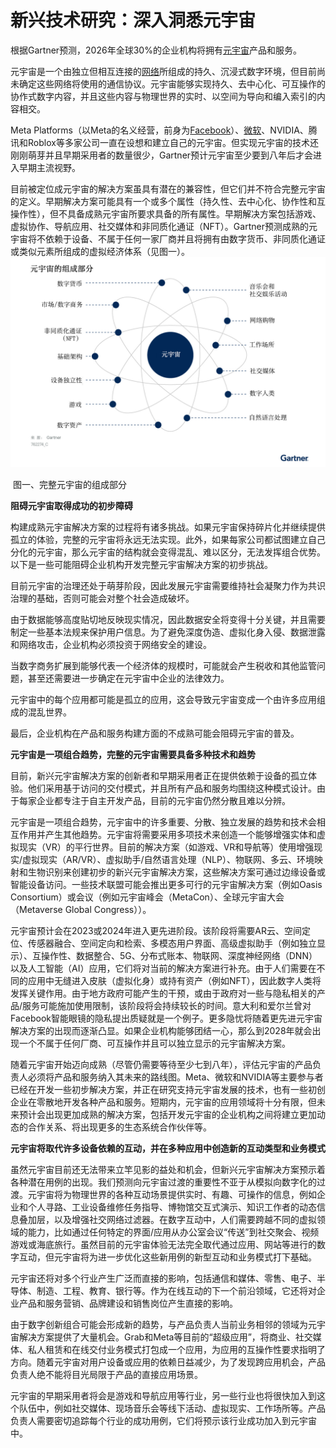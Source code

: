 # 新兴技术研究：深入洞悉元宇宙



根据Gartner预测，2026年全球30%的企业机构将拥有[元宇宙](https://www.c114.com.cn/keyword/default.asp?key=%D4%AA%D3%EE%D6%E6)产品和服务。

元宇宙是一个由独立但相互连接的[网络](https://www.c114.com.cn/keyword/default.asp?key=%CD%F8%C2%E7)所组成的持久、沉浸式数字环境，但目前尚未确定这些网络将使用的通信协议。元宇宙能够实现持久、去中心化、可互操作的协作式数字内容，并且这些内容与物理世界的实时、以空间为导向和编入索引的内容相交。

Meta Platforms（以Meta的名义经营，前身为[Facebook](https://www.c114.com.cn/keyword/default.asp?key=Facebook)）、[微软](https://www.c114.com.cn/keyword/default.asp?key=%CE%A2%C8%ED)、NVIDIA、腾讯和Roblox等多家公司一直在设想和建立自己的元宇宙。但实现元宇宙的技术还刚刚萌芽并且早期采用者的数量很少，Gartner预计元宇宙至少要到八年后才会进入早期主流视野。

目前被定位成元宇宙的解决方案虽具有潜在的兼容性，但它们并不符合完整元宇宙的定义。早期解决方案可能具有一个或多个属性（持久性、去中心化、协作性和互操作性），但不具备成熟元宇宙所要求具备的所有属性。早期解决方案包括游戏、虚拟协作、导航应用、社交媒体和非同质化通证（NFT）。Gartner预测成熟的元宇宙将不依赖于设备、不属于任何一家厂商并且将拥有由数字货币、非同质化通证或类似元素所组成的虚拟经济体系（见图一）。
![1](Metaverse.jpg)

​                                                                     图一、完整元宇宙的组成部分

**阻碍元宇宙取得成功的初步障碍**

构建成熟元宇宙解决方案的过程将有诸多挑战。如果元宇宙保持碎片化并继续提供孤立的体验，完整的元宇宙将永远无法实现。此外，如果每家公司都试图建立自己分化的元宇宙，那么元宇宙的结构就会变得混乱、难以区分，无法发挥组合优势。以下是一些可能阻碍企业机构开发完整元宇宙解决方案的初步挑战。

目前元宇宙的治理还处于萌芽阶段，因此发展元宇宙需要维持社会凝聚力作为共识治理的基础，否则可能会对整个社会造成破坏。

由于数据能够高度贴切地反映现实情况，因此数据安全将变得十分关键，并且需要制定一些基本法规来保护用户信息。为了避免深度伪造、虚拟化身入侵、数据泄露和网络攻击，企业机构必须投资于网络安全的建设。

当数字商务扩展到能够代表一个经济体的规模时，可能就会产生税收和其他监管问题，甚至还需要进一步确定在元宇宙中企业的法律效力。

元宇宙中的每个应用都可能是孤立的应用，这会导致元宇宙变成一个由许多应用组成的混乱世界。

最后，企业机构在产品和服务构建方面的不成熟可能会阻碍元宇宙的普及。

**元宇宙是一项组合趋势，完整的元宇宙需要具备多种技术和趋势**

目前，新兴元宇宙解决方案的创新者和早期采用者正在提供依赖于设备的孤立体验。他们采用基于访问的交付模式，并且所有产品和服务均围绕这种模式设计。由于每家企业都专注于自主开发产品，目前的元宇宙仍然分散且难以分辨。

元宇宙是一项组合趋势，元宇宙中的许多重要、分散、独立发展的趋势和技术会相互作用并产生其他趋势。元宇宙将需要采用多项技术来创造一个能够增强实体和虚拟现实（VR）的平行世界。目前的解决方案（如游戏、VR和导航等）使用增强现实/虚拟现实（AR/VR）、虚拟助手/自然语言处理（NLP）、物联网、多云、环境映射和生物识别来创建初步的新兴元宇宙解决方案，这些解决方案可通过边缘设备或智能设备访问。一些技术联盟可能会推出更多可行的元宇宙解决方案（例如Oasis Consortium）或会议（例如元宇宙峰会（MetaCon）、全球元宇宙大会（Metaverse Global Congress））。

元宇宙预计会在2023或2024年进入更先进阶段。该阶段将需要AR云、空间定位、传感器融合、空间定向和检索、多模态用户界面、高级虚拟助手（例如独立显示）、互操作性、数据整合、5G、分布式账本、物联网、深度神经网络（DNN）以及人工智能（AI）应用，它们将对当前的解决方案进行补充。由于人们需要在不同的应用中无缝进入皮肤（虚拟化身）或持有资产（例如NFT），因此数字人类将发挥关键作用。由于地方政府可能产生的干预，或由于政府对一些与隐私相关的产品/服务可能施加使用限制，该阶段将会持续较长的时间。意大利和爱尔兰曾对Facebook智能眼镜的隐私提出质疑就是一个例子。更多隐忧将随着更先进元宇宙解决方案的出现而逐渐凸显。如果企业机构能够团结一心，那么到2028年就会出现一个不属于任何厂商、可互操作并且可以独立显示的元宇宙解决方案。

随着元宇宙开始迈向成熟（尽管仍需要等待至少七到八年），评估元宇宙的产品负责人必须将产品和服务纳入其未来的路线图。Meta、微软和NVIDIA等主要参与者已经在开发一些初步解决方案，并正在研究支持元宇宙发展的技术，也有一些初创企业在零散地开发各种产品和服务。短期内，元宇宙的应用领域将十分有限，但未来预计会出现更加成熟的解决方案，包括开发元宇宙的企业机构之间将建立更加动态的合作关系、将出现更多的生态系统合作伙伴等。

**元宇宙将取代许多设备依赖的互动，并在多种应用中创造新的互动类型和业务模式**

虽然元宇宙目前还无法带来立竿见影的益处和机会，但新兴元宇宙解决方案预示着各种潜在用例的出现。我们预测向元宇宙过渡的重要性不亚于从模拟向数字化的过渡。元宇宙将为物理世界的各种互动场景提供实时、有趣、可操作的信息，例如企业和个人寻路、工业设备维修任务指导、博物馆交互式演示、知识工作者的动态信息叠加层，以及增强社交网络过滤器。在数字互动中，人们需要跨越不同的虚拟领域的能力，比如通过任何特定的界面/应用从办公室会议“传送”到社交聚会、视频游戏或海底旅行。虽然目前的元宇宙体验无法完全取代通过应用、网站等进行的数字互动，但元宇宙将为进一步优化这些新用例的新型互动和业务模式打下基础。

元宇宙还将对多个行业产生广泛而直接的影响，包括通信和媒体、零售、电子、半导体、制造、工程、教育、银行等。作为在线互动的下一个前沿领域，它还将对企业产品和服务营销、品牌建设和销售岗位产生直接的影响。

由于数字创新组合可能会形成新的趋势，与产品负责人当前业务相邻的领域为元宇宙解决方案提供了大量机会。Grab和Meta等目前的“超级应用”，将商业、社交媒体、私人租赁和在线交付业务模式打包成一个应用，为应用的互操作性要求指明了方向。随着元宇宙对用户设备或应用的依赖日益减少，为了发现跨应用机会，产品负责人绝不能将目光局限于产品的直接应用场景。

元宇宙的早期采用者将会是游戏和导航应用等行业，另一些行业也将很快加入到这个队伍中，例如社交媒体、现场音乐会等线下活动、虚拟现实、工作场所等。产品负责人需要密切追踪每个行业的成功用例，它们将预示该行业成功加入到元宇宙中。